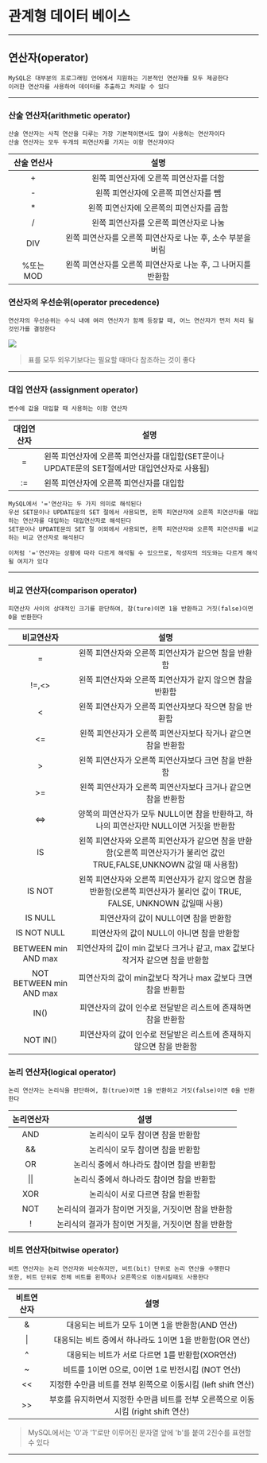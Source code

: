 # 관계형 데이터 베이스
---
## 연산자(operator)

``` 
MySQL은 대부분의 프로그래밍 언어에서 지원하는 기본적인 연산자를 모두 제공한다
이러한 연산자를 사용하여 데이터를 추출하고 처리할 수 있다
```
---
### 산술 연산자(arithmetic operator)
```
산술 연산자는 사칙 연산을 다루는 가장 기본적이면서도 많이 사용하는 연산자이다
산술 연산자는 모두 두개의 피연산자를 가지는 이항 연산자이다
```
|산술 연산사|설명|
|:------:|:-----:|
|+|왼쪽 피연산자에 오른쪽 피연산자를 더함|
|-|왼쪽 피연산자에 오른쪽 피연산자를 뺌|
|*|왼쪽 피연산자에 오른쪽의 피연산자를 곱함|
|/|왼쪽 피연산자를 오른쪽 피연산자로 나눔|
|DIV|왼쪽 피연산자를 오른쪽 피연산자로 나눈 후, 소수 부분을 버림|
|%또는 MOD|왼쪽 피연산자를 오른쪽 피연산자로 나눈 후, 그 나머지를 반환함|

### 연산자의 우선순위(operator precedence)
```
연산자의 우선순위는 수식 내에 여러 연산자가 함께 등장할 때, 어느 연산자가 먼저 처리 될 것인가를 결정한다
```
![](https://blog.kakaocdn.net/dn/PKqLM/btrcXld3ifu/mA58lXis1Zws7YlwX4tud0/img.png)
> 표를 모두 외우기보다는 필요할 때마다 참조하는 것이 좋다
---
### 대입 연산자 (assignment operator)
```
변수에 값을 대입할 때 사용하는 이항 연산자
```
|대입연산자|설명|
|:------:|-----|
|=|왼쪽 피연산자에 오른쪽 피연산자를 대입함(SET문이나 UPDATE문의 SET절에서만 대입연산자로 사용됨)|
|:=|왼쪽 피연산자에 오른쪽 피연산자를 대입함|

```
MySQL에서 '='연산자는 두 가지 의미로 해석된다
우선 SET문이나 UPDATE문의 SET 절에서 사용되면, 왼쪽 피연산자에 오른쪽 피연산자를 대입하는 연산자를 대입하는 대입연산자로 해석된다
SET문이나 UPDATE문의 SET 절 이외에서 사용되면, 왼쪽 피연산자와 오른쪽 피연산자를 비교하는 비교 연산자로 해석된다

이처럼 '='연산자는 상황에 따라 다르게 해석될 수 있으므로, 작성자의 의도와는 다르게 해석될 여지가 있다
```
---
### 비교 연산자(comparison operator)
```
피연산자 사이의 상대적인 크기를 판단하여, 참(ture)이면 1을 반환하고 거짓(false)이면 0을 반환한다
```
|비교연산자|설명|
|:-------:|:------:|
|=|왼쪽 피연산자와 오른쪽 피연산자가 같으면 참을 반환함|
|!=,<>|왼쪽 피연산자와 오른쪽 피연산자가 같지 않으면 참을 반환함|
|<|왼쪽 피연산자가 오른쪽 피연산자보다 작으면 참을 반환함|
|<=|왼쪽 피연산자가 오른쪽 피연산자보다 작거나 같으면 참을 반환함|
|>|왼쪽 피연산자가 오른쪽 피연산자보다 크면 참을 반환함|
|>=|왼쪽 피연산자가 오른쪽 피연산자보다 크거나 같으면 참을 반환함|
|<=>|양쪽의 피연산자가 모두 NULL이면 참을 반환하고, 하나의 피연산자만 NULL이면 거짓을 반환함|
|IS|왼쪽 피연산자와 오른쪽 피연산자가 같으면 참을 반환함(오른쪽 피연산자가가 불리언 값인TRUE,FALSE,UNKNOWN 값일 때 사용함)|
|IS NOT|왼쪽 피연산자와 오른쪽 피연산자가 같지 않으면 참을 반환함(오른쪽 피연산자가 불리언 값이 TRUE, FALSE, UNKNOWN 값일때 사용)|
|IS NULL|피연산자의 값이 NULL이면 참을 반환함|
|IS NOT NULL|피연산자의 값이 NULL이 아니면 참을 반환함|
|BETWEEN min AND max|피연산자의 값이 min 값보다 크거나 같고, max 값보다 작거자 같으면 참을 반환함|
|NOT BETWEEN min AND max|피연산자의 값이 min값보다 작거나 max 값보다 크면 참을 반환함|
|IN()|피연산자의 값이 인수로 전달받은 리스트에 존재하면 참을 반환함|
|NOT IN()|피연산자의 값이 인수로 전달받은 리스트에 존재하지 않으면 참을 반환함|

### 논리 연산자(logical operator)
```
논리 연산자는 논리식을 판단하여, 참(true)이면 1을 반환하고 거짓(false)이면 0을 반환한다
```
|논리연산자|설명|   
|:----:|:-----:|
|AND|논리식이 모두 참이면 참을 반환함|
|&&|논리식이 모두 참이면 참을 반환함|
|OR|논리식 중에서 하나라도 참이면 참을 반환함|
|\|\||논리식 중에서 하나라도 참이면 참을 반환함|
|XOR|논리식이 서로 다르면 참을 반환함|
|NOT|논리식의 결과가 참이면 거짓을, 거짓이면 참을 반환함|
|!|논리식의 결과가 참이면 거짓을, 거짓이면 참을 반환함|

### 비트 연산자(bitwise operator)
```
비트 연산자는 논리 연산자와 비슷하지만, 비트(bit) 단위로 논리 연산을 수행한다
또한, 비트 단위로 전체 비트를 왼쪽이나 오른쪽으로 이동시킬때도 사용한다
```
|비트연산자|설명|
|:------:|:-----:|
|&|대응되는 비트가 모두 1이면 1을 반환함(AND 연산)|
|\||대응되는 비트 중에서 하나라도 1이면 1을 반환함(OR 연산)|
|^|대응되는 비트가 서로 다르면 1를 반환함(XOR연산)|
|~|비트를 1이면 0으로, 0이면 1로 반전시킴 (NOT 연산)|
|<<|지정한 수만큼 비트를 전부 왼쪽으로 이동시킴 (left shift 연산)|
|>>|부호를 유지하면서 지정한 수만큼 비트를 전부 오른쪽으로 이동시킴 (right shift 연산)|

> MySQL에서는 '0'과 '1'로만 이루어진 문자열 앞에 'b'를 붙여 2진수를 표현할 수 있다
---